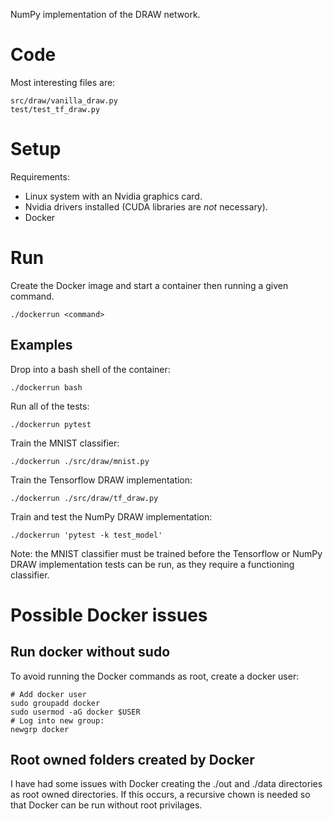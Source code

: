 NumPy implementation of the DRAW network.

# Code
Most interesting files are:

    src/draw/vanilla_draw.py
    test/test_tf_draw.py

# Setup
Requirements:
  * Linux system with an Nvidia graphics card.
  * Nvidia drivers installed (CUDA libraries are *not* necessary).
  * Docker

# Run
Create the Docker image and start a container then running a given command.

    ./dockerrun <command>

## Examples
Drop into a bash shell of the container:

    ./dockerrun bash

Run all of the tests:

    ./dockerrun pytest

Train the MNIST classifier:

    ./dockerrun ./src/draw/mnist.py

Train the Tensorflow DRAW implementation:

    ./dockerrun ./src/draw/tf_draw.py

Train and test the NumPy DRAW implementation:

    ./dockerrun 'pytest -k test_model'

Note: the MNIST classifier must be trained before the Tensorflow or NumPy
DRAW implementation tests can be run, as they require a functioning classifier.

# Possible Docker issues
## Run docker without sudo 
To avoid running the Docker commands as root, create a docker user:

    # Add docker user
    sudo groupadd docker
    sudo usermod -aG docker $USER
    # Log into new group:
    newgrp docker

## Root owned folders created by Docker
I have had some issues with Docker creating the ./out and ./data directories as
root owned directories. If this occurs, a recursive chown is needed so that 
Docker can be run without root privilages. 


